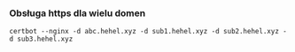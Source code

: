 ### Obsługa https dla wielu domen
```
certbot --nginx -d abc.hehel.xyz -d sub1.hehel.xyz -d sub2.hehel.xyz -d sub3.hehel.xyz
```